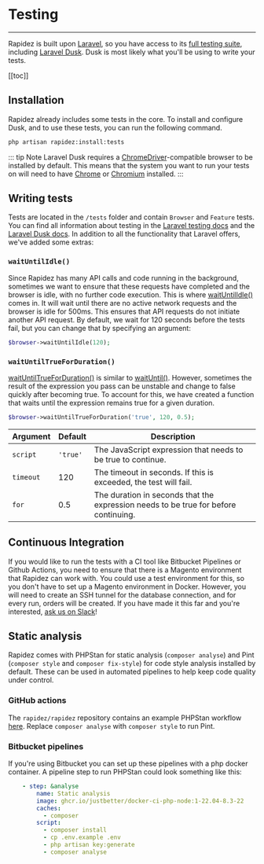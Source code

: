 # Testing

---

Rapidez is built upon [Laravel](https://laravel.com/), so you have access to its [full testing suite](https://laravel.com/docs/12.x/testing), including [Laravel Dusk](https://laravel.com/docs/12.x/dusk). Dusk is most likely what you'll be using to write your tests.

[[toc]]

## Installation

Rapidez already includes some tests in the core. To install and configure Dusk, and to use these tests, you can run the following command.

```bash
php artisan rapidez:install:tests
```

::: tip Note
Laravel Dusk requires a [ChromeDriver](https://chromedriver.chromium.org/)-compatible browser to be installed by default. 
This means that the system you want to run your tests on will need to have [Chrome](https://www.google.com/chrome/) or [Chromium](https://www.chromium.org/Home/) installed.
:::

## Writing tests

Tests are located in the `/tests` folder and contain `Browser` and `Feature` tests. You can find all information about testing in the [Laravel testing docs](https://laravel.com/docs/12.x/testing) and the [Laravel Dusk docs](https://laravel.com/docs/12.x/dusk). In addition to all the functionality that Laravel offers, we've added some extras:

### `waitUntilIdle()`

Since Rapidez has many API calls and code running in the background, sometimes we want to ensure that these requests have completed and the browser is idle, with no further code execution. This is where [waitUntilIdle()](https://github.com/rapidez/core/blob/60b9c761a6d7e7f844d854306b314b422143aae9/tests/DuskTestCaseSetup.php#L39) comes in. It will wait until there are no active network requests and the browser is idle for 500ms. This ensures that API requests do not initiate another API request. By default, we wait for 120 seconds before the tests fail, but you can change that by specifying an argument:

```php
$browser->waitUntilIdle(120);
```

### `waitUntilTrueForDuration()`

[waitUntilTrueForDuration()](https://github.com/rapidez/core/blob/60b9c761a6d7e7f844d854306b314b422143aae9/tests/DuskTestCaseSetup.php#L18) is similar to [waitUntil()](https://laravel.com/docs/12.x/dusk#waiting-on-javascript-expressions). However, sometimes the result of the expression you pass can be unstable and change to false quickly after becoming true. To account for this, we have created a function that waits until the expression remains true for a given duration.

```php
$browser->waitUntilTrueForDuration('true', 120, 0.5);
```

| Argument | Default | Description |
|---|---|---|
| `script` | `'true'` | The JavaScript expression that needs to be true to continue. |
| `timeout` | 120 | The timeout in seconds. If this is exceeded, the test will fail. |
| `for` | 0.5 | The duration in seconds that the expression needs to be true for before continuing. |

## Continuous Integration

If you would like to run the tests with a CI tool like Bitbucket Pipelines or Github Actions, you need to ensure that there is a Magento environment that Rapidez can work with. You could use a test environment for this, so you don't have to set up a Magento environment in Docker. However, you will need to create an SSH tunnel for the database connection, and for every run, orders will be created. If you have made it this far and you're interested, [ask us on Slack](https://rapidez.io/slack)!

## Static analysis

Rapidez comes with PHPStan for static analysis (`composer analyse`) and Pint (`composer style` and `composer fix-style`) for code style analysis installed by default. These can be used in automated pipelines to help keep code quality under control.

### GitHub actions

The `rapidez/rapidez` repository contains an example PHPStan workflow [here](https://github.com/rapidez/rapidez/blob/master/.github/workflows/analyse.yml). Replace `composer analyse` with `composer style` to run Pint.

### Bitbucket pipelines

If you're using Bitbucket you can set up these pipelines with a php docker container. A pipeline step to run PHPStan could look something like this:

```yaml
    - step: &analyse
        name: Static analysis
        image: ghcr.io/justbetter/docker-ci-php-node:1-22.04-8.3-22
        caches:
          - composer
        script:
          - composer install
          - cp .env.example .env
          - php artisan key:generate
          - composer analyse
```
